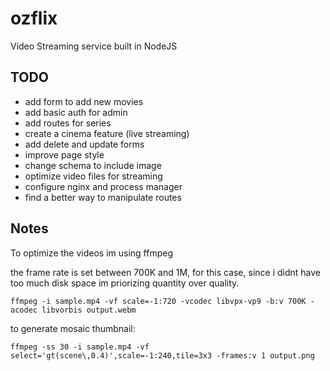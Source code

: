 # ozflix
Video Streaming service built in NodeJS

## TODO

- add form to add new movies
- add basic auth for admin
- add routes for series
- create a cinema feature (live streaming)
- add delete and update forms
- improve page style
- change schema to include image
- optimize video files for streaming 
- configure nginx and process manager
- find a better way to manipulate routes

## Notes

To optimize the videos im using ffmpeg

the frame rate is set between 700K and 1M, for this case, since i didnt have too much
disk space im priorizing quantity over quality. 

`ffmpeg -i sample.mp4 -vf scale=-1:720 -vcodec libvpx-vp9 -b:v 700K -acodec libvorbis output.webm`

to generate mosaic thumbnail: 

`ffmpeg -ss 30 -i sample.mp4 -vf select='gt(scene\,0.4)',scale=-1:240,tile=3x3 -frames:v 1 output.png`
